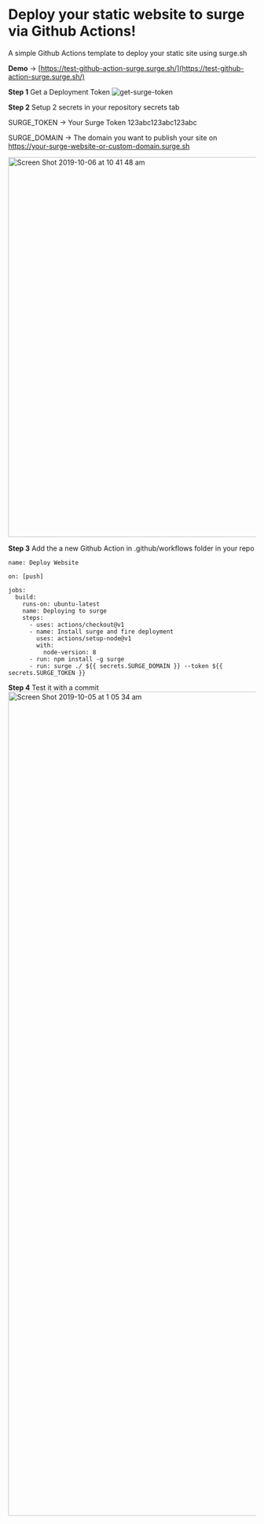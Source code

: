 
# Deploy your static website to surge via Github Actions!
A simple Github Actions template to deploy your static site using surge.sh

**Demo** -> [https://test-github-action-surge.surge.sh/](https://test-github-action-surge.surge.sh/)

**Step 1** Get a Deployment Token
![get-surge-token](https://user-images.githubusercontent.com/6112201/66218600-d8892080-e70c-11e9-8843-c2c29b4e7e9a.gif)

**Step 2** Setup 2 secrets in your repository secrets tab

SURGE_TOKEN -> Your Surge Token
123abc123abc123abc

SURGE_DOMAIN -> The domain you want to publish your site on
https://your-surge-website-or-custom-domain.surge.sh

<img width="772" alt="Screen Shot 2019-10-06 at 10 41 48 am" src="https://user-images.githubusercontent.com/6112201/66262115-f5654700-e825-11e9-8afe-98c937ee42f9.png">

**Step 3**
Add the a new Github Action in .github/workflows folder in your repo

```
name: Deploy Website

on: [push]

jobs:
  build:
    runs-on: ubuntu-latest
    name: Deploying to surge
    steps:
      - uses: actions/checkout@v1
      - name: Install surge and fire deployment
        uses: actions/setup-node@v1
        with:
          node-version: 8
      - run: npm install -g surge
      - run: surge ./ ${{ secrets.SURGE_DOMAIN }} --token ${{ secrets.SURGE_TOKEN }}

```

**Step 4**
Test it with a commit
<img width="1674" alt="Screen Shot 2019-10-05 at 1 05 34 am" src="https://user-images.githubusercontent.com/6112201/66218407-75978980-e70c-11e9-8368-1476cb69253a.png">
